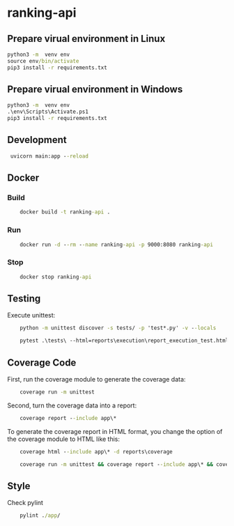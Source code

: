 # ranking-api

## Prepare virual environment in Linux

```cmd
python3 -m  venv env
source env/bin/activate
pip3 install -r requirements.txt
```

## Prepare virual environment in Windows

```cmd
python3 -m  venv env
.\env\Scripts\Activate.ps1
pip3 install -r requirements.txt
```

## Development

```cmd
 uvicorn main:app --reload
```

## Docker

### Build

```cmd
    docker build -t ranking-api .
```

### Run

```cmd
    docker run -d --rm --name ranking-api -p 9000:8080 ranking-api
```

### Stop

```cmd
    docker stop ranking-api
```

## Testing

Execute unittest:

```cmd
    python -m unittest discover -s tests/ -p 'test*.py' -v --locals
```


```cmd
    pytest .\tests\ --html=reports\execution\report_execution_test.html
```

## Coverage Code

First, run the coverage module to generate the coverage data:

```cmd
    coverage run -m unittest
```

Second, turn the coverage data into a report:

```cmd
    coverage report --include app\*
```

To generate the coverage report in HTML format, you change the option of the coverage module to HTML like this:

```cmd
    coverage html --include app\* -d reports\coverage
```

```cmd
    coverage run -m unittest && coverage report --include app\* && coverage html --include app\* -d reports\coverage
```

## Style

Check pylint

```cmd
    pylint ./app/
```
